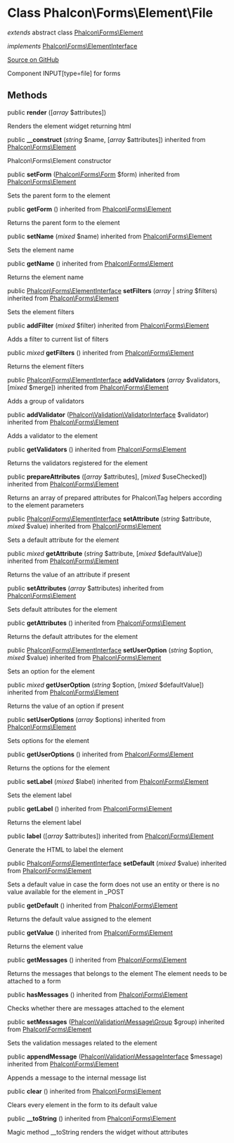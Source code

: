 # Class **Phalcon\\Forms\\Element\\File**

*extends* abstract class [Phalcon\Forms\Element](/en/3.1/api/Phalcon_Forms_Element)

*implements* [Phalcon\Forms\ElementInterface](/en/3.1/api/Phalcon_Forms_ElementInterface)

<a href="https://github.com/phalcon/cphalcon/blob/master/phalcon/forms/element/file.zep" class="btn btn-default btn-sm">Source on GitHub</a>

Component INPUT[type=file] for forms


## Methods
public  **render** ([*array* $attributes])

Renders the element widget returning html



public  **__construct** (*string* $name, [*array* $attributes]) inherited from [Phalcon\Forms\Element](/en/3.1/api/Phalcon_Forms_Element)

Phalcon\\Forms\\Element constructor



public  **setForm** ([Phalcon\Forms\Form](/en/3.1/api/Phalcon_Forms_Form) $form) inherited from [Phalcon\Forms\Element](/en/3.1/api/Phalcon_Forms_Element)

Sets the parent form to the element



public  **getForm** () inherited from [Phalcon\Forms\Element](/en/3.1/api/Phalcon_Forms_Element)

Returns the parent form to the element



public  **setName** (*mixed* $name) inherited from [Phalcon\Forms\Element](/en/3.1/api/Phalcon_Forms_Element)

Sets the element name



public  **getName** () inherited from [Phalcon\Forms\Element](/en/3.1/api/Phalcon_Forms_Element)

Returns the element name



public [Phalcon\Forms\ElementInterface](/en/3.1/api/Phalcon_Forms_ElementInterface) **setFilters** (*array* | *string* $filters) inherited from [Phalcon\Forms\Element](/en/3.1/api/Phalcon_Forms_Element)

Sets the element filters



public  **addFilter** (*mixed* $filter) inherited from [Phalcon\Forms\Element](/en/3.1/api/Phalcon_Forms_Element)

Adds a filter to current list of filters



public *mixed* **getFilters** () inherited from [Phalcon\Forms\Element](/en/3.1/api/Phalcon_Forms_Element)

Returns the element filters



public [Phalcon\Forms\ElementInterface](/en/3.1/api/Phalcon_Forms_ElementInterface) **addValidators** (*array* $validators, [*mixed* $merge]) inherited from [Phalcon\Forms\Element](/en/3.1/api/Phalcon_Forms_Element)

Adds a group of validators



public  **addValidator** ([Phalcon\Validation\ValidatorInterface](/en/3.1/api/Phalcon_Validation_ValidatorInterface) $validator) inherited from [Phalcon\Forms\Element](/en/3.1/api/Phalcon_Forms_Element)

Adds a validator to the element



public  **getValidators** () inherited from [Phalcon\Forms\Element](/en/3.1/api/Phalcon_Forms_Element)

Returns the validators registered for the element



public  **prepareAttributes** ([*array* $attributes], [*mixed* $useChecked]) inherited from [Phalcon\Forms\Element](/en/3.1/api/Phalcon_Forms_Element)

Returns an array of prepared attributes for Phalcon\\Tag helpers
according to the element parameters



public [Phalcon\Forms\ElementInterface](/en/3.1/api/Phalcon_Forms_ElementInterface) **setAttribute** (*string* $attribute, *mixed* $value) inherited from [Phalcon\Forms\Element](/en/3.1/api/Phalcon_Forms_Element)

Sets a default attribute for the element



public *mixed* **getAttribute** (*string* $attribute, [*mixed* $defaultValue]) inherited from [Phalcon\Forms\Element](/en/3.1/api/Phalcon_Forms_Element)

Returns the value of an attribute if present



public  **setAttributes** (*array* $attributes) inherited from [Phalcon\Forms\Element](/en/3.1/api/Phalcon_Forms_Element)

Sets default attributes for the element



public  **getAttributes** () inherited from [Phalcon\Forms\Element](/en/3.1/api/Phalcon_Forms_Element)

Returns the default attributes for the element



public [Phalcon\Forms\ElementInterface](/en/3.1/api/Phalcon_Forms_ElementInterface) **setUserOption** (*string* $option, *mixed* $value) inherited from [Phalcon\Forms\Element](/en/3.1/api/Phalcon_Forms_Element)

Sets an option for the element



public *mixed* **getUserOption** (*string* $option, [*mixed* $defaultValue]) inherited from [Phalcon\Forms\Element](/en/3.1/api/Phalcon_Forms_Element)

Returns the value of an option if present



public  **setUserOptions** (*array* $options) inherited from [Phalcon\Forms\Element](/en/3.1/api/Phalcon_Forms_Element)

Sets options for the element



public  **getUserOptions** () inherited from [Phalcon\Forms\Element](/en/3.1/api/Phalcon_Forms_Element)

Returns the options for the element



public  **setLabel** (*mixed* $label) inherited from [Phalcon\Forms\Element](/en/3.1/api/Phalcon_Forms_Element)

Sets the element label



public  **getLabel** () inherited from [Phalcon\Forms\Element](/en/3.1/api/Phalcon_Forms_Element)

Returns the element label



public  **label** ([*array* $attributes]) inherited from [Phalcon\Forms\Element](/en/3.1/api/Phalcon_Forms_Element)

Generate the HTML to label the element



public [Phalcon\Forms\ElementInterface](/en/3.1/api/Phalcon_Forms_ElementInterface) **setDefault** (*mixed* $value) inherited from [Phalcon\Forms\Element](/en/3.1/api/Phalcon_Forms_Element)

Sets a default value in case the form does not use an entity
or there is no value available for the element in _POST



public  **getDefault** () inherited from [Phalcon\Forms\Element](/en/3.1/api/Phalcon_Forms_Element)

Returns the default value assigned to the element



public  **getValue** () inherited from [Phalcon\Forms\Element](/en/3.1/api/Phalcon_Forms_Element)

Returns the element value



public  **getMessages** () inherited from [Phalcon\Forms\Element](/en/3.1/api/Phalcon_Forms_Element)

Returns the messages that belongs to the element
The element needs to be attached to a form



public  **hasMessages** () inherited from [Phalcon\Forms\Element](/en/3.1/api/Phalcon_Forms_Element)

Checks whether there are messages attached to the element



public  **setMessages** ([Phalcon\Validation\Message\Group](/en/3.1/api/Phalcon_Validation_Message_Group) $group) inherited from [Phalcon\Forms\Element](/en/3.1/api/Phalcon_Forms_Element)

Sets the validation messages related to the element



public  **appendMessage** ([Phalcon\Validation\MessageInterface](/en/3.1/api/Phalcon_Validation_MessageInterface) $message) inherited from [Phalcon\Forms\Element](/en/3.1/api/Phalcon_Forms_Element)

Appends a message to the internal message list



public  **clear** () inherited from [Phalcon\Forms\Element](/en/3.1/api/Phalcon_Forms_Element)

Clears every element in the form to its default value



public  **__toString** () inherited from [Phalcon\Forms\Element](/en/3.1/api/Phalcon_Forms_Element)

Magic method __toString renders the widget without attributes



